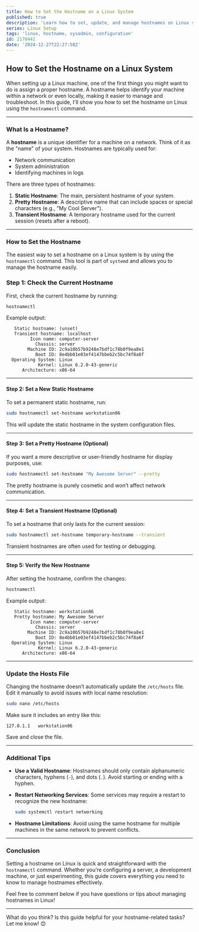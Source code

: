 ```yaml
---
title: How to Set the Hostname on a Linux System
published: true
description: 'Learn how to set, update, and manage hostnames on Linux systems using the powerful `hostnamectl` command.'
series: Linux Setup
tags: 'linux, hostname, sysadmin, configuration'
id: 2178441
date: '2024-12-27T22:27:58Z'
---
```


## **How to Set the Hostname on a Linux System**

When setting up a Linux machine, one of the first things you might want to do is assign a proper hostname. A hostname helps identify your machine within a network or even locally, making it easier to manage and troubleshoot. In this guide, I'll show you how to set the hostname on Linux using the `hostnamectl` command.

---

### **What Is a Hostname?**

A **hostname** is a unique identifier for a machine on a network. Think of it as the "name" of your system. Hostnames are typically used for:

- Network communication
- System administration
- Identifying machines in logs

There are three types of hostnames:

1. **Static Hostname**: The main, persistent hostname of your system.
2. **Pretty Hostname**: A descriptive name that can include spaces or special characters (e.g., "My Cool Server").
3. **Transient Hostname**: A temporary hostname used for the current session (resets after a reboot).

---

### **How to Set the Hostname**

The easiest way to set a hostname on a Linux system is by using the `hostnamectl` command. This tool is part of `systemd` and allows you to manage the hostname easily.

### **Step 1: Check the Current Hostname**

First, check the current hostname by running:

```bash
hostnamectl
```

Example output:

```plaintext
   Static hostname: (unset)
   Transient hostname: localhost
         Icon name: computer-server
           Chassis: server
        Machine ID: 2c9a10b57b9248e7bdf1c78b0f9ea8e1
           Boot ID: 8e4bb01e03ef4147bbeb2c5bc74f8a6f
  Operating System: Linux
            Kernel: Linux 6.2.0-43-generic
      Architecture: x86-64
```

---

#### **Step 2: Set a New Static Hostname**

To set a permanent static hostname, run:

```bash
sudo hostnamectl set-hostname workstation06
```

This will update the static hostname in the system configuration files.

---

#### **Step 3: Set a Pretty Hostname (Optional)**

If you want a more descriptive or user-friendly hostname for display purposes, use:

```bash
sudo hostnamectl set-hostname "My Awesome Server" --pretty
```

The pretty hostname is purely cosmetic and won’t affect network communication.

---

#### **Step 4: Set a Transient Hostname (Optional)**

To set a hostname that only lasts for the current session:

```bash
sudo hostnamectl set-hostname temporary-hostname --transient
```

Transient hostnames are often used for testing or debugging.

---

#### **Step 5: Verify the New Hostname**

After setting the hostname, confirm the changes:

```bash
hostnamectl
```

Example output:

```plaintext
   Static hostname: workstation06
   Pretty hostname: My Awesome Server
         Icon name: computer-server
           Chassis: server
        Machine ID: 2c9a10b57b9248e7bdf1c78b0f9ea8e1
           Boot ID: 8e4bb01e03ef4147bbeb2c5bc74f8a6f
  Operating System: Linux
            Kernel: Linux 6.2.0-43-generic
      Architecture: x86-64
```

---

### **Update the Hosts File**

Changing the hostname doesn’t automatically update the `/etc/hosts` file. Edit it manually to avoid issues with local name resolution:

```bash
sudo nano /etc/hosts
```

Make sure it includes an entry like this:

```plaintext
127.0.1.1   workstation06
```

Save and close the file.

---

### **Additional Tips**

- **Use a Valid Hostname**: Hostnames should only contain alphanumeric characters, hyphens (`-`), and dots (`.`). Avoid starting or ending with a hyphen.
- **Restart Networking Services**: Some services may require a restart to recognize the new hostname:

  ```bash
  sudo systemctl restart networking
  ```

- **Hostname Limitations**: Avoid using the same hostname for multiple machines in the same network to prevent conflicts.

---

### **Conclusion**

Setting a hostname on Linux is quick and straightforward with the `hostnamectl` command. Whether you’re configuring a server, a development machine, or just experimenting, this guide covers everything you need to know to manage hostnames effectively.

Feel free to comment below if you have questions or tips about managing hostnames in Linux!

---

What do you think? Is this guide helpful for your hostname-related tasks? Let me know! 😊
